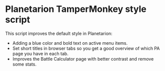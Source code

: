# Planetarion TamperMonkey style script
This script improves the default style in Planetarion:
- Adding a blue color and bold text on active menu items.
- Set short titles in browser tabs so you get a good overview of which PA page you have in each tab.
- Improves the Battle Calculator page with better contrast and remove some stats.
